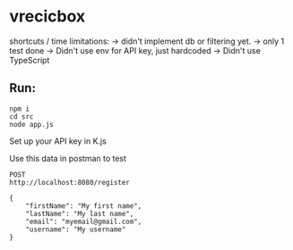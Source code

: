 # vrecicbox

shortcuts / time limitations:
-> didn't implement db or filtering yet.
-> only 1 test done
-> Didn't use env for API key, just hardcoded
-> Didn't use TypeScript


## Run:
```
npm i
cd src
node app.js
```

Set up your API key in K.js

Use this data in postman to test
```
POST
http://localhost:8080/register

{
    "firstName": "My first name",
    "lastName": "My last name",
    "email": "myemail@gmail.com",
    "username": "My username"
}
```

